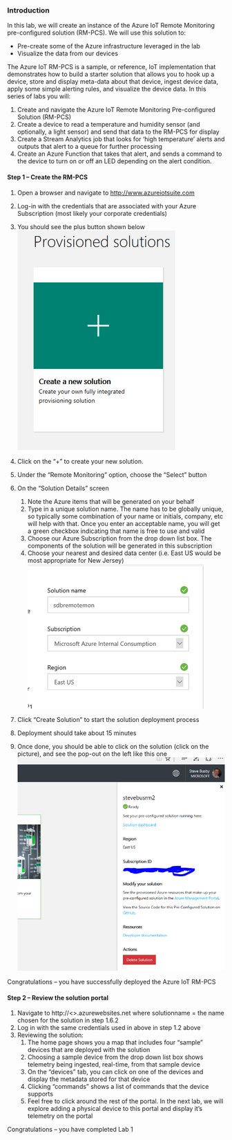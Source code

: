 ### Introduction

In this lab, we will create an instance of the Azure IoT Remote Monitoring pre-configured solution (RM-PCS).  We will use this solution to:
* Pre-create some of the Azure infrastructure leveraged in the lab
* Visualize the data from our devices


The Azure IoT RM-PCS is a sample, or reference, IoT implementation that demonstrates how to build a starter solution that allows you to hook up a device, store and display meta-data about that device, ingest device data, apply some simple alerting rules, and visualize the device data.
In this series of labs you will:

1.	Create and navigate the Azure IoT Remote Monitoring Pre-configured Solution (RM-PCS)
2.	Create a device to read a temperature and humidity sensor (and optionally, a light sensor) and send that data to the RM-PCS for display
3.	Create a Stream Analytics job that looks for ‘high temperature’ alerts and outputs that alert to a queue for further processing
4.	Create an Azure Function that takes that alert, and sends a command to the device to turn on or off an LED depending on the alert condition.


#### Step 1 – Create the RM-PCS
1.	Open a browser and navigate to http://www.azureiotsuite.com
2.	Log-in with the credentials that are associated with your Azure Subscription  (most likely your corporate credentials)
3.	You should see the plus button shown below
![New Solution](/images/m1NewSolution.png)


4.	Click on the “+” to create your new solution.
5.	Under the “Remote Monitoring” option, choose the “Select” button
6.	On the “Solution Details” screen
    1. 	Note the Azure items that will be generated on your behalf
    2. 	Type in a unique solution name.  The name has to be globally unique, so typically some combination of your name or     initials, company, etc will help with that.  Once you enter an acceptable name, you will get a green checkbox         indicating that name is free to use and valid
    3. 	Choose our Azure Subscription from the drop down list box.  The components of the solution will be generated in       this subscription
    4. 	Choose your nearest and desired data center (i.e.  East US would be most appropriate for New Jersey)
    ![Add Location](/images/m1EnterLocation.png)
 

7.	Click “Create Solution” to start the solution deployment process
8.	Deployment should take about 15 minutes
9.	Once done, you should be able to click on the solution (click on the picture), and see the pop-out on the left like this one
![Confirmation](/images/m1Confirmation.png)

Congratulations – you have successfully deployed the Azure IoT RM-PCS

#### Step 2 – Review the solution portal
1.	Navigate to http://<<solutionname>>.azurewebsites.net where solutionname = the name chosen for the solution in step 1.6.2
2.	Log in with the same credentials used in above in step 1.2 above
3.	Reviewing the solution:
    1.	The home page shows you a map that includes four “sample” devices that are deployed with the solution
    2.	Choosing a sample device from the drop down list box shows telemetry being ingested, real-time, from that sample device
    3.	On the “devices” tab, you can click on one of the devices and display the metadata stored for that device
    4.	Clicking “commands” shows a list of commands that the device supports
    5.	Feel free to click around the rest of the portal.  In the next lab, we will explore adding a physical device to this portal and display it’s telemetry on the portal

Congratulations – you have completed Lab 1


